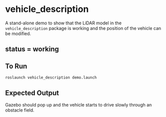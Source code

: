 # vehicle_description

A stand-alone demo to show that the LiDAR model in the ``vehicle_description`` package is working and the position of the vehicle can be modified.

## status = working

## To Run
```
roslaunch vehicle_description demo.launch
```

## Expected Output
Gazebo should pop up and the vehicle starts to drive slowly through an obstacle field. 
